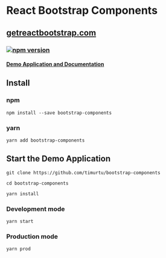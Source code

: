 # React Bootstrap Components

## [getreactbootstrap.com](https://getreactbootstrap.com/)

### [![npm version](https://badge.fury.io/js/bootstrap-components.svg)](https://badge.fury.io/js/bootstrap-components)

#### [Demo Application and Documentation](https://getreactbootstrap.com/)

## Install

### npm
```
npm install --save bootstrap-components
```

### yarn
```
yarn add bootstrap-components
```

## Start the Demo Application
```
git clone https://github.com/timurtu/bootstrap-components
```
```
cd bootstrap-components
```
```
yarn install
```

### Development mode
```
yarn start
```

### Production mode
```
yarn prod
```
